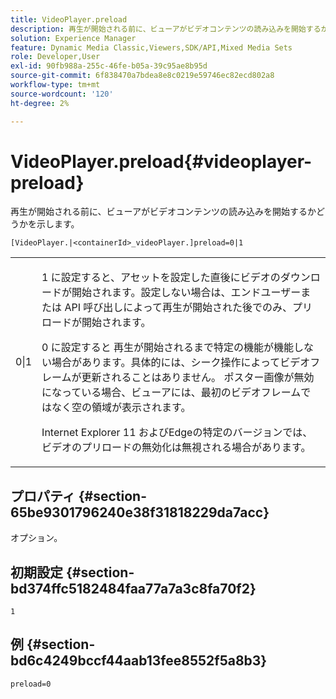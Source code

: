 ```yaml
---
title: VideoPlayer.preload
description: 再生が開始される前に、ビューアがビデオコンテンツの読み込みを開始するかどうかを示します。
solution: Experience Manager
feature: Dynamic Media Classic,Viewers,SDK/API,Mixed Media Sets
role: Developer,User
exl-id: 90fb988a-255c-46fe-b05a-39c95ae8b95d
source-git-commit: 6f838470a7bdea8e8c0219e59746ec82ecd802a8
workflow-type: tm+mt
source-wordcount: '120'
ht-degree: 2%

---
```


# VideoPlayer.preload{#videoplayer-preload}

再生が開始される前に、ビューアがビデオコンテンツの読み込みを開始するかどうかを示します。

`[VideoPlayer.|<containerId>_videoPlayer.]preload=0|1`

<table id="table_AE7AAFA9B4374E31B51D06511EB96401"> 
 <tbody> 
  <tr> 
   <td colname="col1"> <p> <span class="codeph"> 0|1 </span> </p> </td> 
   <td colname="col2"> <p> <span class="codeph"></span> 1 に設定すると、アセットを設定した直後にビデオのダウンロードが開始されます。設定しない場合は、エンドユーザーまたは API 呼び出しによって再生が開始された後でのみ、プリロードが開始されます。 </p> <p><span class="codeph"> 0 に設定すると </span> 再生が開始されるまで特定の機能が機能しない場合があります。具体的には、シーク操作によってビデオフレームが更新されることはありません。 ポスター画像が無効になっている場合、ビューアには、最初のビデオフレームではなく空の領域が表示されます。 </p> <p>Internet Explorer 11 およびEdgeの特定のバージョンでは、ビデオのプリロードの無効化は無視される場合があります。 </p> </td> 
  </tr> 
 </tbody> 
</table>

## プロパティ {#section-65be9301796240e38f31818229da7acc}

オプション。

## 初期設定 {#section-bd374ffc5182484faa77a7a3c8fa70f2}

`1`

## 例 {#section-bd6c4249bccf44aab13fee8552f5a8b3}

`preload=0`
